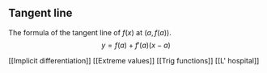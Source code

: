 ## Tangent line
The formula of the tangent line of $f(x)$ at $(a,f(a))$. 
$$y=f(a)+f'(a)(x-a)$$


[[Implicit differentiation]] [[Extreme values]] [[Trig functions]] [[L' hospital]]
